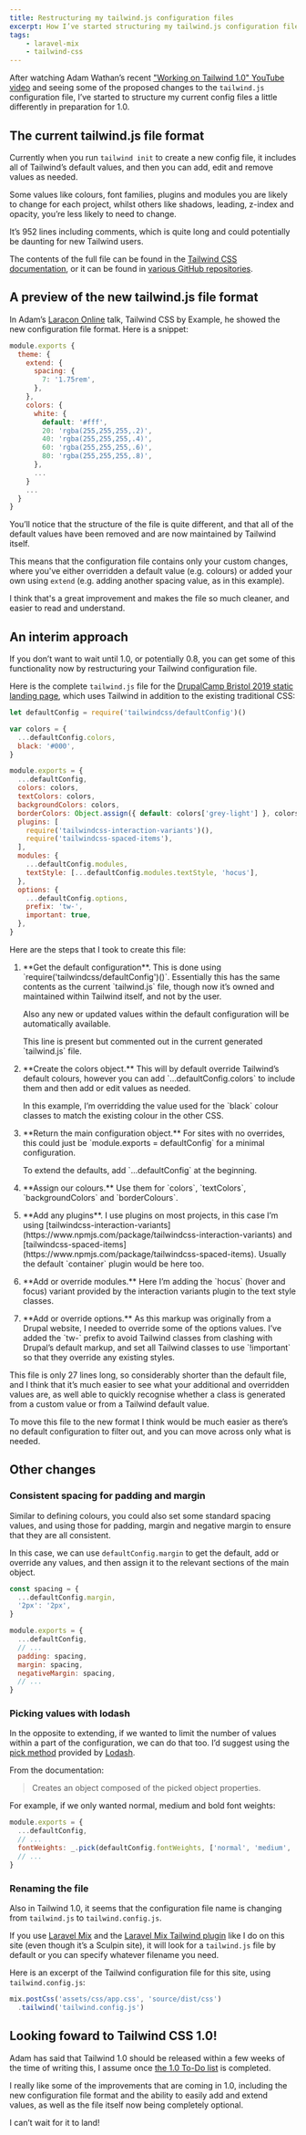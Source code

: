 ```yaml
---
title: Restructuring my tailwind.js configuration files
excerpt: How I’ve started structuring my tailwind.js configuration files in preparation for Tailwind 1.0.
tags:
    - laravel-mix
    - tailwind-css
---
```

After watching Adam Wathan’s recent ["Working on Tailwind 1.0" YouTube video](https://www.youtube.com/watch?v=SkTKN38wSEM) and seeing some of the proposed changes to the `tailwind.js` configuration file, I’ve started to structure my current config files a little differently in preparation for 1.0.

## The current tailwind.js file format

Currently when you run `tailwind init` to create a new config file, it includes all of Tailwind’s default values, and then you can add, edit and remove values as needed.

Some values like colours, font families, plugins and modules you are likely to change for each project, whilst others like shadows, leading, z-index and opacity, you’re less likely to need to change.

It’s 952 lines including comments, which is quite long and could potentially be daunting for new Tailwind users.

The contents of the full file can be found in the [Tailwind CSS documentation](https://tailwindcss.com/docs/configuration#default-configuration), or it can be found in [various GitHub repositories](https://github.com/tailwindcss/plugin-examples/blob/master/tailwind.js).

## A preview of the new tailwind.js file format

In Adam’s [Laracon Online](https://laracon.net) talk, Tailwind CSS by Example, he showed the new configuration file format. Here is a snippet:

```js
module.exports {
  theme: {
    extend: {
      spacing: {
        7: '1.75rem',
      },
    },
    colors: {
      white: {
        default: '#fff',
        20: 'rgba(255,255,255,.2)',
        40: 'rgba(255,255,255,.4)',
        60: 'rgba(255,255,255,.6)',
        80: 'rgba(255,255,255,.8)',
      },
      ...
    }
    ...
  }
}
```

You’ll notice that the structure of the file is quite different, and that all of the default values have been removed and are now maintained by Tailwind itself.

This means that the configuration file contains only your custom changes, where you've either overridden a default value (e.g. colours) or added your own using `extend` (e.g. adding another spacing value, as in this example).

I think that's a great improvement and makes the file so much cleaner, and easier to read and understand.

## An interim approach

If you don’t want to wait until 1.0, or potentially 0.8, you can get some of this functionality now by restructuring your Tailwind configuration file.

Here is the complete `tailwind.js` file for the [DrupalCamp Bristol 2019 static landing page](https://dcb-2019-static.netlify.com), which uses Tailwind in addition to the existing traditional CSS:

```js
let defaultConfig = require('tailwindcss/defaultConfig')()

var colors = {
  ...defaultConfig.colors,
  black: '#000',
}

module.exports = {
  ...defaultConfig,
  colors: colors,
  textColors: colors,
  backgroundColors: colors,
  borderColors: Object.assign({ default: colors['grey-light'] }, colors),
  plugins: [
    require('tailwindcss-interaction-variants')(),
    require('tailwindcss-spaced-items'),
  ],
  modules: {
    ...defaultConfig.modules,
    textStyle: [...defaultConfig.modules.textStyle, 'hocus'],
  },
  options: {
    ...defaultConfig.options,
    prefix: 'tw-',
    important: true,
  },
}
```

Here are the steps that I took to create this file:

<ol class="spaced-y-6">
  <li>
    <p markdown="1">**Get the default configuration**. This is done using `require('tailwindcss/defaultConfig')()`. Essentially this has the same contents as the current `tailwind.js` file, though now it’s owned and maintained within Tailwind itself, and not by the user.</p>
    <p>Also any new or updated values within the default configuration will be automatically available.</p>
    <p markdown="1">This line is present but commented out in the current generated `tailwind.js` file.</p>
  </li>

  <li>
    <p markdown="1">**Create the colors object.** This will by default override Tailwind’s default colours, however you can add `...defaultConfig.colors` to include them and then add or edit values as needed.</p>
    <p markdown="1">In this example, I’m overridding the value used for the `black` colour classes to match the existing colour in the other CSS.</p>
  </li>

  <li>
    <p markdown="1">**Return the main configuration object.** For sites with no overrides, this could just be `module.exports = defaultConfig` for a minimal configuration.</p>
    <p markdown="1">To extend the defaults, add `...defaultConfig` at the beginning.</p>
  </li>

  <li>
    <p markdown="1">**Assign our colours.** Use them for `colors`, `textColors`, `backgroundColors` and `borderColours`.</p>
  </li>

  <li>
    <p markdown="1">**Add any plugins**. I use plugins on most projects, in this case I’m using [tailwindcss-interaction-variants](https://www.npmjs.com/package/tailwindcss-interaction-variants) and [tailwindcss-spaced-items](https://www.npmjs.com/package/tailwindcss-spaced-items). Usually the default `container` plugin would be here too.</p>
  </li>

  <li>
    <p markdown="1">**Add or override modules.** Here I’m adding the `hocus` (hover and focus) variant provided by the interaction variants plugin to the text style classes.</p>
  </li>

  <li>
    <p markdown="1">**Add or override options.** As this markup was originally from a Drupal website, I needed to override some of the options values. I’ve added the `tw-` prefix to avoid Tailwind classes from clashing with Drupal’s default markup, and set all Tailwind classes to use `!important` so that they override any existing styles.</p>
  </li>
</ol>

This file is only 27 lines long, so considerably shorter than the default file, and I think that it’s much easier to see what your additional and overridden values are, as well able to quickly recognise whether a class is generated from a custom value or from a Tailwind default value.

To move this file to the new format I think would be much easier as there’s no default configuration to filter out, and you can move across only what is needed.

## Other changes

### Consistent spacing for padding and margin

Similar to defining colours, you could also set some standard spacing values, and using those for padding, margin and negative margin to ensure that they are all consistent.

In this case, we can use `defaultConfig.margin` to get the default, add or override any values, and then assign it to the relevant sections of the main object.

```js
const spacing = {
  ...defaultConfig.margin,
  '2px': '2px',
}

module.exports = {
  ...defaultConfig,
  // ...
  padding: spacing,
  margin: spacing,
  negativeMargin: spacing,
  // ...
}
```

### Picking values with lodash

In the opposite to extending, if we wanted to limit the number of values within a part of the configuration, we can do that too. I’d suggest using the [pick method](https://lodash.com/docs/4.17.11#pick) provided by [Lodash](https://lodash.com).

From the documentation:

> Creates an object composed of the picked object properties.

For example, if we only wanted normal, medium and bold font weights:

```js
module.exports = {
  ...defaultConfig,
  // ...
  fontWeights: _.pick(defaultConfig.fontWeights, ['normal', 'medium', 'bold']),
  // ...
}
```

### Renaming the file

Also in Tailwind 1.0, it seems that the configuration file name is changing from `tailwind.js` to `tailwind.config.js`.

If you use [Laravel Mix](https://laravel-mix.com) and the [Laravel Mix Tailwind plugin](https://github.com/JeffreyWay/laravel-mix-tailwind) like I do on this site (even though it’s a Sculpin site), it will look for a `tailwind.js` file by default or you can specify whatever filename you need.

Here is an excerpt of the Tailwind configuration file for this site, using `tailwind.config.js`:

```js
mix.postCss('assets/css/app.css', 'source/dist/css')
  .tailwind('tailwind.config.js')
```

## Looking foward to Tailwind CSS 1.0!

Adam has said that Tailwind 1.0 should be released within a few weeks of the time of writing this, I assume once [the 1.0 To-Do list](https://github.com/tailwindcss/tailwindcss/issues/692) is completed.

I really like some of the improvements that are coming in 1.0, including the new configuration file format and the ability to easily add and extend values, as well as the file itself now being completely optional.

I can’t wait for it to land!
